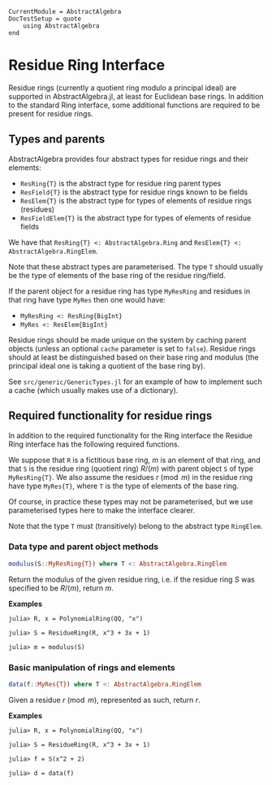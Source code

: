 ```@meta
CurrentModule = AbstractAlgebra
DocTestSetup = quote
    using AbstractAlgebra
end
```

# Residue Ring Interface

Residue rings (currently a quotient ring modulo a principal ideal) are supported in
AbstractAlgebra.jl, at least for Euclidean base rings. In addition to the standard Ring
interface, some additional functions are required to be present for residue rings.

## Types and parents

AbstractAlgebra provides four abstract types for residue rings and their elements:

  * `ResRing{T}` is the abstract type for residue ring parent types
  * `ResField{T}` is the abstract type for residue rings known to be fields
  * `ResElem{T}` is the abstract type for types of elements of residue rings (residues)
  * `ResFieldElem{T}` is the abstract type for types of elements of residue fields

We have that `ResRing{T} <: AbstractAlgebra.Ring` and 
`ResElem{T} <: AbstractAlgebra.RingElem`.

Note that these abstract types are parameterised. The type `T` should usually be the type
of elements of the base ring of the residue ring/field.

If the parent object for a residue ring has type `MyResRing` and residues in that ring
have type `MyRes` then one would have:

  * `MyResRing <: ResRing{BigInt}`
  * `MyRes <: ResElem{BigInt}`

Residue rings should be made unique on the system by caching parent objects (unless
an optional `cache` parameter is set to `false`). Residue rings should at least be
distinguished based on their base ring and modulus (the principal ideal one is taking
a quotient of the base ring by).

See `src/generic/GenericTypes.jl` for an example of how to implement such a cache (which
usually makes use of a dictionary).

## Required functionality for residue rings

In addition to the required functionality for the Ring interface the Residue Ring
interface has the following required functions.

We suppose that `R` is a fictitious base ring, $m$ is an element of that ring, and that
`S` is the residue ring (quotient ring) $R/(m)$ with parent object `S` of type
`MyResRing{T}`. We also assume the residues $r \pmod{m}$ in the residue ring have type
`MyRes{T}`, where `T` is the type of elements of the base ring.

Of course, in practice these types may not be parameterised, but we use parameterised
types here to make the interface clearer.

Note that the type `T` must (transitively) belong to the abstract type `RingElem`.

### Data type and parent object methods

```julia
modulus(S::MyResRing{T}) where T <: AbstractAlgebra.RingElem
```

Return the modulus of the given residue ring, i.e. if the residue ring $S$ was specified
to be $R/(m)$, return $m$.

**Examples**

```jldoctest
julia> R, x = PolynomialRing(QQ, "x")

julia> S = ResidueRing(R, x^3 + 3x + 1)

julia> m = modulus(S)

```

### Basic manipulation of rings and elements

```julia
data(f::MyRes{T}) where T <: AbstractAlgebra.RingElem
```

Given a residue $r \pmod{m}$, represented as such, return $r$.

**Examples**

```jldoctest
julia> R, x = PolynomialRing(QQ, "x")

julia> S = ResidueRing(R, x^3 + 3x + 1)

julia> f = S(x^2 + 2)

julia> d = data(f)

```

